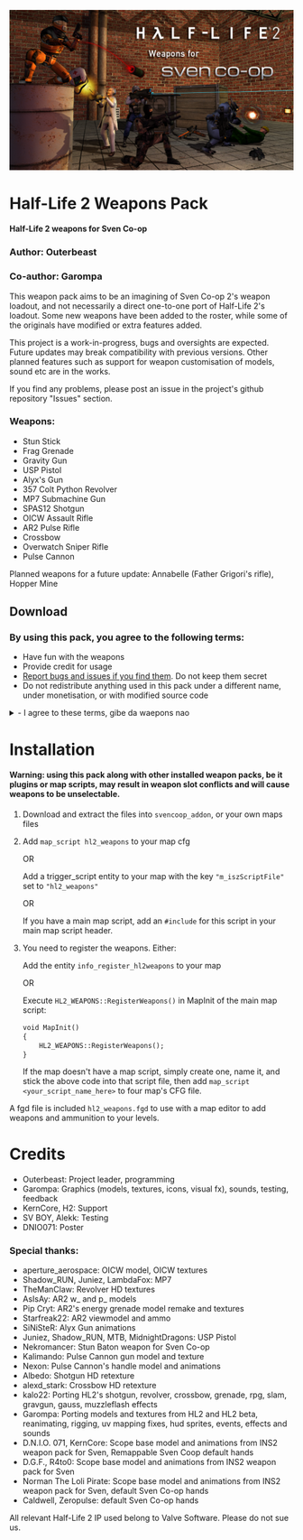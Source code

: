 ![alt text](https://github.com/Outerbeast/SC-Half-Life-2-Weapons/blob/main/hl2_sven_weaps_poster_v2.png?raw=true)
# Half-Life 2 Weapons Pack
#### Half-Life 2 weapons for Sven Co-op

### Author: Outerbeast
### Co-author: Garompa
This weapon pack aims to be an imagining of Sven Co-op 2's weapon loadout,
and not necessarily a direct one-to-one port of Half-Life 2's loadout.
Some new weapons have been added to the roster, while some of the originals have modified or extra features added.

This project is a work-in-progress, bugs and oversights are expected. Future updates may break compatibility with previous versions.
Other planned features such as support for weapon customisation of models, sound etc are in the works.

If you find any problems, please post an issue in the project's github repository "Issues" section.

### Weapons:
- Stun Stick
- Frag Grenade
- Gravity Gun
- USP Pistol
- Alyx's Gun
- 357 Colt Python Revolver
- MP7 Submachine Gun
- SPAS12 Shotgun
- OICW Assault Rifle
- AR2 Pulse Rifle
- Crossbow
- Overwatch Sniper Rifle
- Pulse Cannon

Planned weapons for a future update: 
Annabelle (Father Grigori's rifle), Hopper Mine

## Download

### By using this pack, you agree to the following terms:

- Have fun with the weapons
- Provide credit for usage
- [Report bugs and issues if you find them](https://github.com/Outerbeast/SC-Half-Life-2-Weapons/issues). Do not keep them secret
- Do not redistribute anything used in this pack under a different name, under monetisation, or with modified source code

<details>
<summary>- I agree to these terms, gibe da waepons nao</summary>

[Download](https://github.com/Outerbeast/SC-Half-Life-2-Weapons/archive/refs/heads/main.zip)

</details>

# Installation

#### Warning: using this pack along with other installed weapon packs, be it plugins or map scripts, may result in weapon slot conflicts and will cause weapons to be unselectable.

1)  Download and extract the files into `svencoop_addon`, or your own maps files
2)  Add `map_script hl2_weapons` to your map cfg
   
    OR

    Add a trigger_script entity to your map with the key `"m_iszScriptFile"` set to `"hl2_weapons"`

    OR

    If you have a main map script, add an `#include` for this script in your main map script header.

3)  You need to register the weapons. Either:

    Add the entity `info_register_hl2weapons` to your map

    OR

    Execute `HL2_WEAPONS::RegisterWeapons()` in MapInit of the main map script:
    ```
    void MapInit()
    {
        HL2_WEAPONS::RegisterWeapons();
    }
    ```
    If the map doesn't have a map script, simply create one, name it, and stick the above code into that script file, then add `map_script <your_script_name_here>` to four map's CFG file.

A fgd file is included `hl2_weapons.fgd` to use with a map editor to add weapons and ammunition to your levels.

# Credits
- Outerbeast: Project leader, programming
- Garompa: Graphics (models, textures, icons, visual fx), sounds, testing, feedback
- KernCore, H2: Support
- SV BOY, Alekk: Testing
- DNIO071: Poster

### Special thanks:
- aperture_aerospace: OICW model, OICW textures
- Shadow_RUN, Juniez, LambdaFox: MP7
- TheManClaw: Revolver HD textures
- AsIsAy: AR2 w_ and p_ models
- Pip Cryt: AR2's energy grenade model remake and textures
- Starfreak22: AR2 viewmodel and ammo
- SiNiSteR: Alyx Gun animations
- Juniez, Shadow_RUN, MTB, MidnightDragons: USP Pistol
- Nekromancer: Stun Baton weapon for Sven Co-op
- Kalimando: Pulse Cannon gun model and texture
- Nexon: Pulse Cannon's handle model and animations
- Albedo: Shotgun HD retexture
- alexd_stark: Crossbow HD retexture
- kalo22: Porting HL2's shotgun, revolver, crossbow, grenade, rpg, slam, gravgun, gauss, muzzleflash effects
- Garompa: Porting models and textures from HL2 and HL2 beta, reanimating, rigging, uv mapping fixes, hud sprites, events, effects and sounds
- D.N.I.O. 071, KernCore: Scope base model and animations from INS2 weapon pack for Sven, Remappable Sven Coop default hands
- D.G.F., R4to0: Scope base model and animations from INS2 weapon pack for Sven
- Norman The Loli Pirate: Scope base model and animations from INS2 weapon pack for Sven, default Sven Co-op hands
- Caldwell, Zeropulse: default Sven Co-op hands

All relevant Half-Life 2 IP used belong to Valve Software. Please do not sue us.
